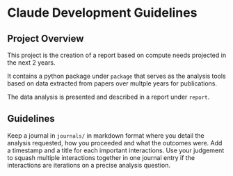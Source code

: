 # Claude Development Guidelines

## Project Overview

This project is the creation of a report based on compute needs projected in the next 2 years.

It contains a python package under `package` that serves as the analysis tools based on data extracted from papers over multple years for publications.

The data analysis is presented and described in a report under `report`.

## Guidelines

Keep a journal in `journals/` in markdown format where you detail the analysis requested, how you proceeded and what the outcomes were. Add a timestamp and a title for each important interactions. Use your judgement to squash multiple interactions together in one journal entry if the interactions are iterations on a precise analysis question.
